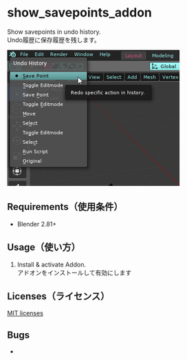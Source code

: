 # show_savepoints_addon
Show savepoints in undo history.  
Undo履歴に保存履歴を残します。

![アドオンイメージ](https://github.com/12funkeys/show_savepoints_addon/blob/master/savepoint_thumb.png)

## Requirements（使用条件）
* Blender 2.81+

## Usage（使い方）
1. Install & activate Addon.  
アドオンをインストールして有効にします

## Licenses（ライセンス）
[MIT licenses](https://opensource.org/licenses/mit-license.php)

## Bugs
* 
